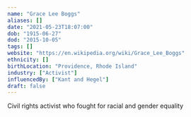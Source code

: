 ```yaml
---
name: "Grace Lee Boggs"
aliases: []
date: "2021-05-23T18:07:00"
dob: "1915-06-27"
dod: "2015-10-05"
tags: []
website: "https://en.wikipedia.org/wiki/Grace_Lee_Boggs"
ethnicity: []
birthLocation: "Providence, Rhode Island"
industry: ["Activist"]
influencedBy: ["Kant and Hegel"]
draft: false
---
```


Civil rights activist who fought for racial and gender equality
